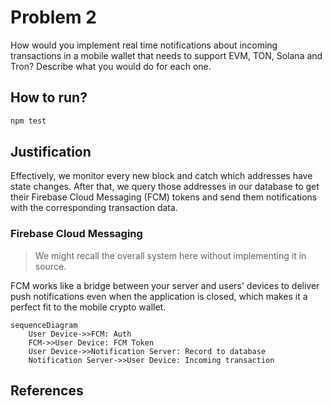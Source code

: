 # Problem 2

How would you implement real time notifications about incoming transactions in a mobile wallet that needs to support EVM, TON, Solana and Tron? Describe what you would do for each one.

## How to run?

```bash
npm test
```

## Justification

Effectively, we monitor every new block and catch which addresses have state changes. After that, we query those addresses in our database to get their Firebase Cloud Messaging (FCM) tokens and send them notifications with the corresponding transaction data.

### Firebase Cloud Messaging

> We might recall the overall system here without implementing it in source.

FCM works like a bridge between your server and users' devices to deliver push notifications even when the application is closed, which makes it a perfect fit to the mobile crypto wallet.

```mermaid
sequenceDiagram
    User Device->>FCM: Auth
    FCM->>User Device: FCM Token
    User Device->>Notification Server: Record to database
    Notification Server->>User Device: Incoming transaction
```

## References
